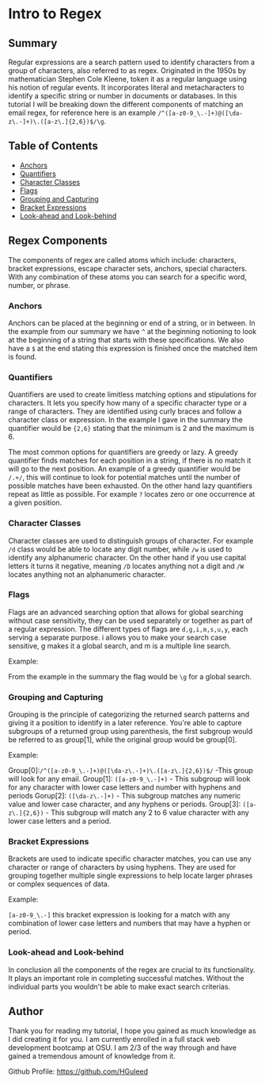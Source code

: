 # Intro to Regex

## Summary

Regular expressions are a search pattern used to identify characters from a group of characters, also referred to as regex. Originated in the 1950s by mathematician Stephen Cole Kleene, token it as a regular language using his notion of regular events. It incorporates literal and metacharacters to identify a specific string or number in documents or databases. In this tutorial I will be breaking down the different components of matching an email regex, for reference here is an example `/^([a-z0-9_\.-]+)@([\da-z\.-]+)\.([a-z\.]{2,6})$/\g`.

## Table of Contents

- [Anchors](#anchors)
- [Quantifiers](#quantifiers)
- [Character Classes](#character-classes)
- [Flags](#flags)
- [Grouping and Capturing](#grouping-and-capturing)
- [Bracket Expressions](#bracket-expressions)
- [Look-ahead and Look-behind](#look-ahead-and-look-behind)

## Regex Components

The components of regex are called atoms which include: characters, bracket expressions, escape character sets, anchors, special characters. With any combination of these atoms you can search for a specific word, number, or phrase.

### Anchors

Anchors can be placed at the beginning or end of a string, or in between. In the example from our summary we have `^` at the beginning notioning to look at the beginning of a string that starts with these specifications. We also have a `$` at the end stating this expression is finished once the matched item is found.

### Quantifiers

Quantifiers are used to create limitless matching options and stipulations for characters. It lets you specify how many of a specific character type or a range of characters. They are identified using curly braces and follow a character class or expression. In the example I gave in the summary the quantifier would be `{2,6}` stating that the minimum is 2 and the maximum is 6.

The most common options for quantifiers are greedy or lazy. A greedy quantifier finds matches for each position in a string, if there is no match it will go to the next position. An example of a greedy quantifier would be `/.+/`, this will continue to look for potential matches until the number of possible matches have been exhausted. On the other hand lazy quantifiers repeat as little as possible. For example `?` locates zero or one occurrence at a given position.

### Character Classes

Character classes are used to distinguish groups of character. For example `/d` class would be able to locate any digit number, while `/w` is used to identify any alphanumeric character. On the other hand if you use capital letters it turns it negative, meaning `/D` locates anything not a digit and `/W` locates anything not an alphanumeric character.

### Flags

Flags are an advanced searching option that allows for global searching without case sensitivity, they can be used separately or together as part of a regular expression. The different types of flags are `d,g,i,m,s,u,y`, each serving a separate purpose.
i allows you to make your search case sensitive, g makes it a global search, and m is a multiple line search.

Example:

From the example in the summary the flag would be `\g` for a global search.

### Grouping and Capturing

Grouping is the principle of categorizing the returned search patterns and giving it a position to identify in a later reference. You're able to capture subgroups of a returned group using parenthesis, the first subgroup would be referred to as group[1], while the original group would be group[0].

Example:

Group[0]:`/^([a-z0-9_\.-]+)@([\da-z\.-]+)\.([a-z\.]{2,6})$/` -This group will look for any email.
Group[1]: `([a-z0-9_\.-]+)` - This subgroup will look for any character with lower case letters and number with hyphens and periods
Gorup[2]: `([\da-z\.-]+)` - This subgroup matches any numeric value and lower case character, and any hyphens or periods.
Group[3]: `([a-z\.]{2,6})` - This subgroup will match any 2 to 6 value character with any lower case letters and a period.

### Bracket Expressions

Brackets are used to indicate specific character matches, you can use any character or range of characters by using hyphens. They are used for grouping together multiple single expressions to help locate larger phrases or complex sequences of data.

Example:

`[a-z0-9_\.-]` this bracket expression is looking for a match with any combination of lower case letters and numbers that may have a hyphen or period.

### Look-ahead and Look-behind

In conclusion all the components of the regex are crucial to its functionality. It plays an important role in completing successful matches. Without the individual parts you wouldn't be able to make exact search criterias.

## Author

Thank you for reading my tutorial, I hope you gained as much knowledge as I did creating it for you. I am currently enrolled in a full stack web development bootcamp at OSU. I am 2/3 of the way through and have gained a tremendous amount of knowledge from it.

Github Profile: https://github.com/HGuleed
